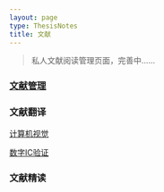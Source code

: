 ```yaml
---
layout: page
type: ThesisNotes
title: 文献
---
```


> 私人文献阅读管理页面，完善中......

### [文献管理](https://www.wolai.com/oUQfoskdkTfLKgy7ENHboP)

### 文献翻译

[计算机视觉](https://www.wolai.com/tiga/cZDQUENXq42T9S5dNUXoM5)

[数字IC验证](https://www.wolai.com/tiga/6ibxKvLXGfSn16CDp6ci98)

### 文献精读